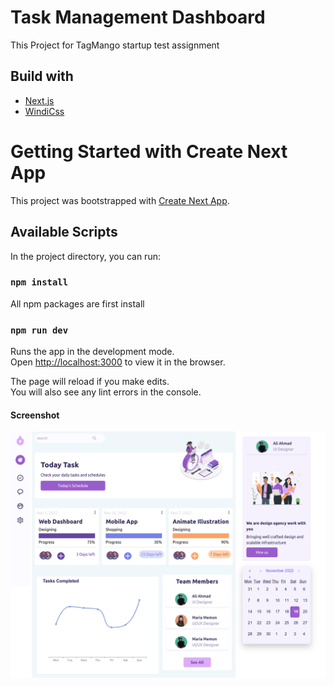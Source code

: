 # Task Management Dashboard

   This Project for TagMango startup test assignment

## Build with

* [Next.js](https://reactjs.org/docs/getting-started.html)
* [WindiCss](https://windicss.org/)


# Getting Started with Create Next App

This project was bootstrapped with [Create Next App](https://nextjs.org/docs/api-reference/create-next-app).

## Available Scripts

In the project directory, you can run:

### `npm install`

All npm packages are first install

### `npm run dev`

Runs the app in the development mode.\
Open [http://localhost:3000](http://localhost:3000) to view it in the browser.

The page will reload if you make edits.\
You will also see any lint errors in the console.

#### Screenshot

![Home Page](public/tagMango.png)
